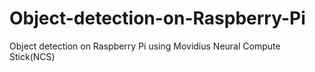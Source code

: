 # Object-detection-on-Raspberry-Pi
Object detection on Raspberry Pi using Movidius Neural Compute Stick(NCS)
